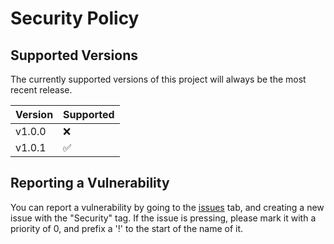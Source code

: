 # Security Policy

## Supported Versions

The currently supported versions of this project will always be the most recent release.

| Version | Supported          |
| ------- | ------------------ |
| v1.0.0  | :x:                |
| v1.0.1  | :white_check_mark: |

## Reporting a Vulnerability

You can report a vulnerability by going to the [issues](https://github.com/jamiem0/sep/issues) tab, and creating a new issue with the "Security" tag. If the issue is pressing, please mark it with a priority of 0, and prefix a '!' to the start of the name of it.

